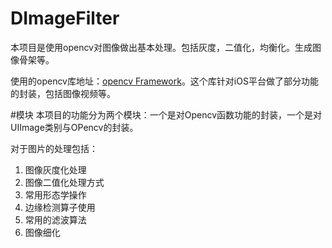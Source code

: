 # DImageFilter
 本项目是使用opencv对图像做出基本处理。包括灰度，二值化，均衡化。生成图像骨架等。
 
 使用的opencv库地址：[opencv Framework](https://sourceforge.net/projects/opencvlibrary/files/opencv-ios/)。这个库针对iOS平台做了部分功能的封装，包括图像视频等。
 
#模块
本项目的功能分为两个模块：一个是对Opencv函数功能的封装，一个是对UIImage类别与OPencv的封装。

对于图片的处理包括：

1. 图像灰度化处理
2. 图像二值化处理方式
3. 常用形态学操作
4. 边缘检测算子使用
5. 常用的滤波算法
6. 图像细化
